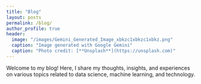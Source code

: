 ```yaml
---
title: "Blog"
layout: posts
permalink: /blog/
author_profile: true
header:
  image: "/images/Gemini_Generated_Image_xbkzc1xbkzc1xbkz.png"
  caption: "Image generated with Google Gemini"
  caption: "Photo credit: [**Unsplash**](https://unsplash.com)"
---
```


Welcome to my blog! Here, I share my thoughts, insights, and experiences on various topics related to data science, machine learning, and technology.
